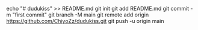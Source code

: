 echo "# dudukiss" >> README.md
git init
git add README.md
git commit -m "first commit"
git branch -M main
git remote add origin https://github.com/ChiyoZz/dudukiss.git
git push -u origin main
